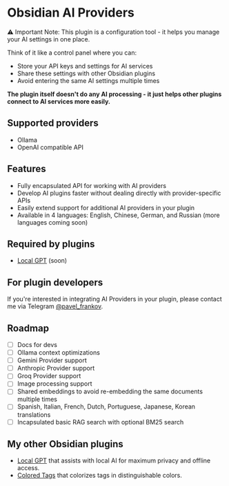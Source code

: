 # Obsidian AI Providers

⚠️ Important Note:
This plugin is a configuration tool - it helps you manage your AI settings in one place.

Think of it like a control panel where you can:
- Store your API keys and settings for AI services
- Share these settings with other Obsidian plugins
- Avoid entering the same AI settings multiple times

**The plugin itself doesn't do any AI processing - it just helps other plugins connect to AI services more easily.**

## Supported providers
- Ollama
- OpenAI compatible API

## Features
- Fully encapsulated API for working with AI providers
- Develop AI plugins faster without dealing directly with provider-specific APIs
- Easily extend support for additional AI providers in your plugin
- Available in 4 languages: English, Chinese, German, and Russian (more languages coming soon)

## Required by plugins
- [Local GPT](https://github.com/pfrankov/obsidian-local-gpt) (soon)

## For plugin developers
If you're interested in integrating AI Providers in your plugin, please contact me via Telegram [@pavel_frankov](https://t.me/pavel_frankov).

## Roadmap
- [ ] Docs for devs
- [ ] Ollama context optimizations
- [ ] Gemini Provider support
- [ ] Anthropic Provider support
- [ ] Groq Provider support
- [ ] Image processing support
- [ ] Shared embeddings to avoid re-embedding the same documents multiple times
- [ ] Spanish, Italian, French, Dutch, Portuguese, Japanese, Korean translations
- [ ] Incapsulated basic RAG search with optional BM25 search

## My other Obsidian plugins
- [Local GPT](https://github.com/pfrankov/obsidian-local-gpt) that assists with local AI for maximum privacy and offline access.
- [Colored Tags](https://github.com/pfrankov/obsidian-colored-tags) that colorizes tags in distinguishable colors. 
